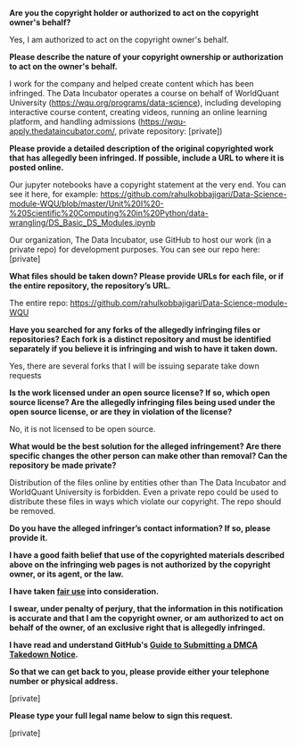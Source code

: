 **Are you the copyright holder or authorized to act on the copyright owner's behalf?**

Yes, I am authorized to act on the copyright owner's behalf.

**Please describe the nature of your copyright ownership or authorization to act on the owner's behalf.**

I work for the company and helped create content which has been infringed. The Data Incubator operates a course on behalf of WorldQuant University (https://wqu.org/programs/data-science), including developing interactive course content, creating videos, running an online learning platform, and handling admissions (https://wqu-apply.thedataincubator.com/, private repository: [private])

**Please provide a detailed description of the original copyrighted work that has allegedly been infringed. If possible, include a URL to where it is posted online.**

Our jupyter notebooks have a copyright statement at the very end. You can see it here, for example: https://github.com/rahulkobbajigari/Data-Science-module-WQU/blob/master/Unit%20I%20-%20Scientific%20Computing%20in%20Python/data-wrangling/DS_Basic_DS_Modules.ipynb

Our organization, The Data Incubator, use GitHub to host our work (in a private repo) for development purposes. You can see our repo here: [private]

**What files should be taken down? Please provide URLs for each file, or if the entire repository, the repository’s URL.**

The entire repo: https://github.com/rahulkobbajigari/Data-Science-module-WQU

**Have you searched for any forks of the allegedly infringing files or repositories? Each fork is a distinct repository and must be identified separately if you believe it is infringing and wish to have it taken down.**

Yes, there are several forks that I will be issuing separate take down requests

**Is the work licensed under an open source license? If so, which open source license? Are the allegedly infringing files being used under the open source license, or are they in violation of the license?**

No, it is not licensed to be open source.

**What would be the best solution for the alleged infringement? Are there specific changes the other person can make other than removal? Can the repository be made private?**

Distribution of the files online by entities other than The Data Incubator and WorldQuant University is forbidden. Even a private repo could be used to distribute these files in ways which violate our copyright. The repo should be removed.

**Do you have the alleged infringer’s contact information? If so, please provide it.**

**I have a good faith belief that use of the copyrighted materials described above on the infringing web pages is not authorized by the copyright owner, or its agent, or the law.**

**I have taken <a href="https://www.lumendatabase.org/topics/22">fair use</a> into consideration.**

**I swear, under penalty of perjury, that the information in this notification is accurate and that I am the copyright owner, or am authorized to act on behalf of the owner, of an exclusive right that is allegedly infringed.**

**I have read and understand GitHub's <a href="https://docs.github.com/articles/guide-to-submitting-a-dmca-takedown-notice/">Guide to Submitting a DMCA Takedown Notice</a>.**

**So that we can get back to you, please provide either your telephone number or physical address.**

[private]

**Please type your full legal name below to sign this request.**

[private]
